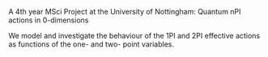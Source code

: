 A 4th year MSci Project at the University of Nottingham: Quantum nPI actions in 0-dimensions

We model and investigate the behaviour of the 1PI and 2PI effective actions as functions of the one- and two- point variables.


